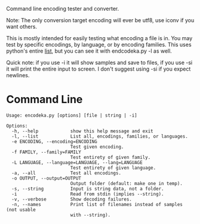 Command line encoding tester and converter.

Note: The only conversion target encoding will ever be utf8, use iconv if you
 want others.

This is mostly intended for easily testing what encoding a file is in. You may
 test by specific encodings, by language, or by encoding families. This uses
 python's entire [list](http://docs.python.org/library/codecs.html), but you
 can see it with endcodeka.py -l as well.

Quick note: if you use -i it will show samples and save to files, if you use -si
 it will print the entire input to screen. I don't suggest using -si if you
 expect newlines.

# Command Line #
	Usage: encodeka.py [options] [file | string | -i]

	Options:
	  -h, --help            show this help message and exit
	  -l, --list            List all, encodings, families, or languages.
	  -e ENCODING, --encoding=ENCODING
		                    Test given encoding.
	  -f FAMILY, --family=FAMILY
		                    Test entirety of given family.
	  -L LANGUAGE, --language=LANGUAGE, --lang=LANGUAGE
		                    Test entirety of given language.
	  -a, --all             Test all encodings.
	  -o OUTPUT, --output=OUTPUT
		                    Output folder (default: make one in temp).
	  -s, --string          Input is string data, not a folder.
	  -i                    Read from stdin (implies --string).
	  -v, --verbose         Show decoding failures.
	  -n, --names           Print list of filenames instead of samples (not usable
		                    with --string).
